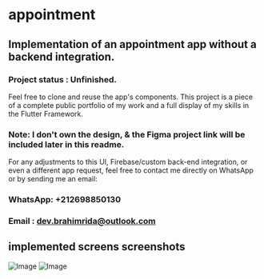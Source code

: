 # appointment

## Implementation of an appointment app without a backend integration.

### Project status : Unfinished.

Feel free to clone and reuse the app's components. This project is a piece of a complete public portfolio of my work and a full display of my skills in the Flutter Framework.

### Note: I don't own the design, & the Figma project link will be included later in this readme.

For any adjustments to this UI, Firebase/custom back-end integration, or even a different app request, feel free to contact me directly on WhatsApp or by sending me an email:

### WhatsApp: +212698850130

### Email : dev.brahimrida@outlook.com 

## implemented screens screenshots

![Image](https://github.com/user-attachments/assets/73b11603-aa88-45cd-94a0-c9e11007e916) ![Image](https://github.com/user-attachments/assets/71b7904f-4c30-404b-b470-e6bda3eebef9)


